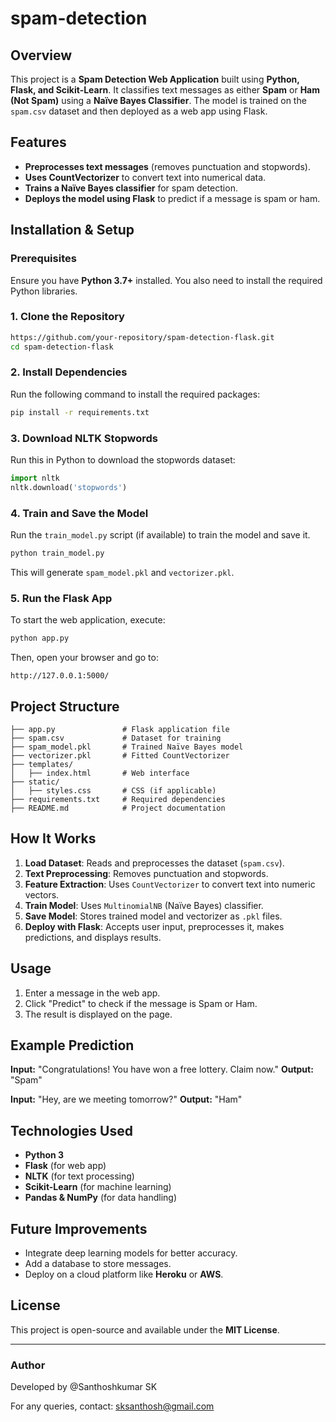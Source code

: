 # spam-detection

## Overview
This project is a **Spam Detection Web Application** built using **Python, Flask, and Scikit-Learn**. It classifies text messages as either **Spam** or **Ham (Not Spam)** using a **Naïve Bayes Classifier**. The model is trained on the `spam.csv` dataset and then deployed as a web app using Flask.

## Features
- **Preprocesses text messages** (removes punctuation and stopwords).
- **Uses CountVectorizer** to convert text into numerical data.
- **Trains a Naïve Bayes classifier** for spam detection.
- **Deploys the model using Flask** to predict if a message is spam or ham.

## Installation & Setup
### **Prerequisites**
Ensure you have **Python 3.7+** installed. You also need to install the required Python libraries.

### **1. Clone the Repository**
```sh
https://github.com/your-repository/spam-detection-flask.git
cd spam-detection-flask
```

### **2. Install Dependencies**
Run the following command to install the required packages:
```sh
pip install -r requirements.txt
```

### **3. Download NLTK Stopwords**
Run this in Python to download the stopwords dataset:
```python
import nltk
nltk.download('stopwords')
```

### **4. Train and Save the Model**
Run the `train_model.py` script (if available) to train the model and save it.
```sh
python train_model.py
```
This will generate `spam_model.pkl` and `vectorizer.pkl`.

### **5. Run the Flask App**
To start the web application, execute:
```sh
python app.py
```
Then, open your browser and go to:
```
http://127.0.0.1:5000/
```

## Project Structure
```
├── app.py               # Flask application file
├── spam.csv             # Dataset for training
├── spam_model.pkl       # Trained Naïve Bayes model
├── vectorizer.pkl       # Fitted CountVectorizer
├── templates/
│   ├── index.html       # Web interface
├── static/
│   ├── styles.css       # CSS (if applicable)
├── requirements.txt     # Required dependencies
├── README.md            # Project documentation
```

## How It Works
1. **Load Dataset**: Reads and preprocesses the dataset (`spam.csv`).
2. **Text Preprocessing**: Removes punctuation and stopwords.
3. **Feature Extraction**: Uses `CountVectorizer` to convert text into numeric vectors.
4. **Train Model**: Uses `MultinomialNB` (Naïve Bayes) classifier.
5. **Save Model**: Stores trained model and vectorizer as `.pkl` files.
6. **Deploy with Flask**: Accepts user input, preprocesses it, makes predictions, and displays results.

## Usage
1. Enter a message in the web app.
2. Click "Predict" to check if the message is Spam or Ham.
3. The result is displayed on the page.

## Example Prediction
**Input:** "Congratulations! You have won a free lottery. Claim now."
**Output:** "Spam"

**Input:** "Hey, are we meeting tomorrow?"
**Output:** "Ham"

## Technologies Used
- **Python 3**
- **Flask** (for web app)
- **NLTK** (for text processing)
- **Scikit-Learn** (for machine learning)
- **Pandas & NumPy** (for data handling)

## Future Improvements
- Integrate deep learning models for better accuracy.
- Add a database to store messages.
- Deploy on a cloud platform like **Heroku** or **AWS**.

## License
This project is open-source and available under the **MIT License**.

---

### Author
Developed by @Santhoshkumar SK

For any queries, contact: sksanthosh@gmail.com

